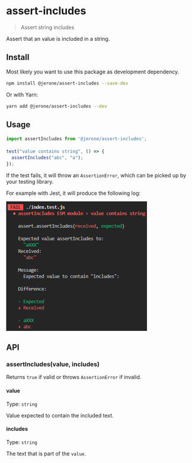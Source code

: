 # assert-includes

> Assert string includes

Assert that an value is included in a string.

## Install

Most likely you want to use this package as development dependency.

```sh
npm install @jerone/assert-includes --save-dev
```

Or with Yarn:
```sh
yarn add @jerone/assert-includes --dev
```

## Usage

```js
import assertIncludes from '@jerone/assert-includes';

test("value contains string", () => {
  assertIncludes("abc", "a");
});
```

If the test fails, it will throw an `AssertionError`,
which can be picked up by your testing library.

For example with Jest, it will produce the following log:

![Jest log](https://raw.githubusercontent.com/jerone/assert-includes/master/docs/failing-test.png)

## API

### assertIncludes(value, includes)

Returns `true` if valid or throws `AssertionError` if invalid.

#### value

Type: `string`

Value expected to contain the included text.

#### includes

Type: `string`

The text that is part of the `value`.

